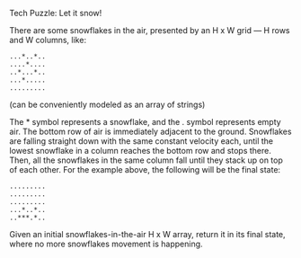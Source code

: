 Tech Puzzle: Let it snow!
 
There are some snowflakes in the air, presented by an H x W grid — H rows and W columns, like:
 
```
...*..*..
....*....
..*...*..
...*.....
.........
```
(can be conveniently modeled as an array of strings)
 
The * symbol represents a snowflake, and the . symbol represents empty air. The bottom row of air is immediately adjacent to the ground. Snowflakes are falling straight down with the same constant velocity each, until the lowest snowflake in a column reaches the bottom row and stops there. Then, all the snowflakes in the same column fall until they stack up on top of each other. For the example above, the following will be the final state:
 
```
.........
.........
.........
...*..*..
..***.*..
```
Given an initial snowflakes-in-the-air H x W array, return it in its final state, where no more snowflakes movement is happening.